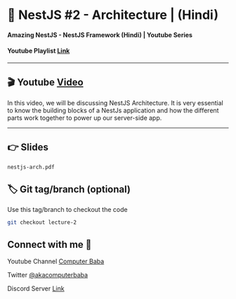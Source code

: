 # 📖 NestJS #2 - Architecture | (Hindi)

#### Amazing NestJS - NestJS Framework (Hindi) | Youtube Series

#### Youtube Playlist [Link](https://bit.ly/3titPk3)

---

## 🎬 Youtube [Video](https://youtu.be/9nzA_7D0iTg)

In this video, we will be discussing NestJS Architecture. It is very essential to know the building blocks of a NestJs
application and how the different parts work together to power up our server-side app.

---

## 👉 Slides

`nestjs-arch.pdf`

## 🏷️ Git tag/branch (optional)

Use this tag/branch to checkout the code

```sh
git checkout lecture-2
```

## Connect with me 👋

Youtube Channel [Computer Baba](https://www.youtube.com/c/ComputerBabaOfficial)

Twitter [@akacomputerbaba](https://twitter.com/akacomputerbaba)

Discord Server [Link](https://discord.gg/9V4VTDM)
